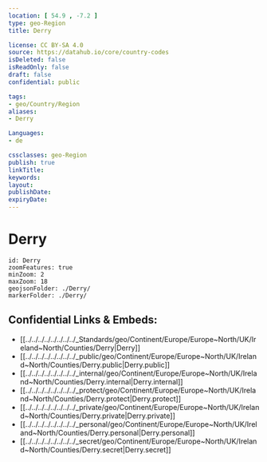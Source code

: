 ```yaml
---
location: [ 54.9 , -7.2 ] 
type: geo-Region
title: Derry

license: CC BY-SA 4.0
source: https://datahub.io/core/country-codes
isDeleted: false
isReadOnly: false
draft: false
confidential: public

tags:
- geo/Country/Region
aliases:
- Derry

Languages:
- de

cssclasses: geo-Region
publish: true
linkTitle: 
keywords: 
layout: 
publishDate: 
expiryDate: 
---
```


# Derry

```leaflet
id: Derry
zoomFeatures: true 
minZoom: 2 
maxZoom: 18
geojsonFolder: ./Derry/
markerFolder: ./Derry/
```


## Confidential Links & Embeds: 
- [[../../../../../../../../_Standards/geo/Continent/Europe/Europe~North/UK/Ireland~North/Counties/Derry|Derry]] 
- [[../../../../../../../../_public/geo/Continent/Europe/Europe~North/UK/Ireland~North/Counties/Derry.public|Derry.public]] 
- [[../../../../../../../../_internal/geo/Continent/Europe/Europe~North/UK/Ireland~North/Counties/Derry.internal|Derry.internal]] 
- [[../../../../../../../../_protect/geo/Continent/Europe/Europe~North/UK/Ireland~North/Counties/Derry.protect|Derry.protect]] 
- [[../../../../../../../../_private/geo/Continent/Europe/Europe~North/UK/Ireland~North/Counties/Derry.private|Derry.private]] 
- [[../../../../../../../../_personal/geo/Continent/Europe/Europe~North/UK/Ireland~North/Counties/Derry.personal|Derry.personal]] 
- [[../../../../../../../../_secret/geo/Continent/Europe/Europe~North/UK/Ireland~North/Counties/Derry.secret|Derry.secret]] 

